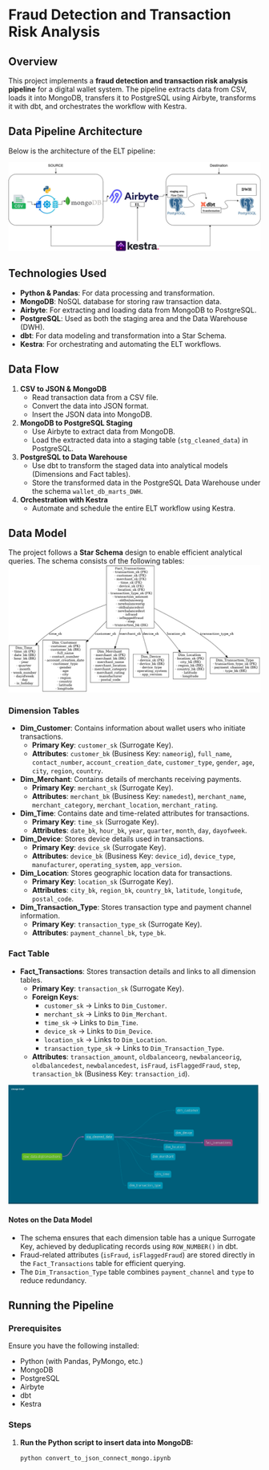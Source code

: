 # Fraud Detection and Transaction Risk Analysis

## Overview
This project implements a **fraud detection and transaction risk analysis pipeline** for a digital wallet system. The pipeline extracts data from CSV, loads it into MongoDB, transfers it to PostgreSQL using Airbyte, transforms it with dbt, and orchestrates the workflow with Kestra.

## Data Pipeline Architecture
Below is the architecture of the ELT pipeline:

![ELT Pipeline](Fraud-Detection-and-Transaction-Risk-Analysis.jpg)

## Technologies Used
- **Python & Pandas**: For data processing and transformation.
- **MongoDB**: NoSQL database for storing raw transaction data.
- **Airbyte**: For extracting and loading data from MongoDB to PostgreSQL.
- **PostgreSQL**: Used as both the staging area and the Data Warehouse (DWH).
- **dbt**: For data modeling and transformation into a Star Schema.
- **Kestra**: For orchestrating and automating the ELT workflows.

## Data Flow
1. **CSV to JSON & MongoDB**
   - Read transaction data from a CSV file.
   - Convert the data into JSON format.
   - Insert the JSON data into MongoDB.
2. **MongoDB to PostgreSQL Staging**
   - Use Airbyte to extract data from MongoDB.
   - Load the extracted data into a staging table (`stg_cleaned_data`) in PostgreSQL.
3. **PostgreSQL to Data Warehouse**
   - Use dbt to transform the staged data into analytical models (Dimensions and Fact tables).
   - Store the transformed data in the PostgreSQL Data Warehouse under the schema `wallet_db_marts_DWH`.
4. **Orchestration with Kestra**
   - Automate and schedule the entire ELT workflow using Kestra.

## Data Model
The project follows a **Star Schema** design to enable efficient analytical queries. The schema consists of the following tables:
![Star Schema](star_schema_pure.png)

### Dimension Tables
- **Dim_Customer**: Contains information about wallet users who initiate transactions.
  - **Primary Key**: `customer_sk` (Surrogate Key).
  - **Attributes**: `customer_bk` (Business Key: `nameorig`), `full_name`, `contact_number`, `account_creation_date`, `customer_type`, `gender`, `age`, `city`, `region`, `country`.
- **Dim_Merchant**: Contains details of merchants receiving payments.
  - **Primary Key**: `merchant_sk` (Surrogate Key).
  - **Attributes**: `merchant_bk` (Business Key: `namedest`), `merchant_name`, `merchant_category`, `merchant_location`, `merchant_rating`.
- **Dim_Time**: Contains date and time-related attributes for transactions.
  - **Primary Key**: `time_sk` (Surrogate Key).
  - **Attributes**: `date_bk`, `hour_bk`, `year`, `quarter`, `month`, `day`, `dayofweek`.
- **Dim_Device**: Stores device details used in transactions.
  - **Primary Key**: `device_sk` (Surrogate Key).
  - **Attributes**: `device_bk` (Business Key: `device_id`), `device_type`, `manufacturer`, `operating_system`, `app_version`.
- **Dim_Location**: Stores geographic location data for transactions.
  - **Primary Key**: `location_sk` (Surrogate Key).
  - **Attributes**: `city_bk`, `region_bk`, `country_bk`, `latitude`, `longitude`, `postal_code`.
- **Dim_Transaction_Type**: Stores transaction type and payment channel information.
  - **Primary Key**: `transaction_type_sk` (Surrogate Key).
  - **Attributes**: `payment_channel_bk`, `type_bk`.

### Fact Table
- **Fact_Transactions**: Stores transaction details and links to all dimension tables.
  - **Primary Key**: `transaction_sk` (Surrogate Key).
  - **Foreign Keys**:
    - `customer_sk` → Links to `Dim_Customer`.
    - `merchant_sk` → Links to `Dim_Merchant`.
    - `time_sk` → Links to `Dim_Time`.
    - `device_sk` → Links to `Dim_Device`.
    - `location_sk` → Links to `Dim_Location`.
    - `transaction_type_sk` → Links to `Dim_Transaction_Type`.
  - **Attributes**: `transaction_amount`, `oldbalanceorg`, `newbalanceorig`, `oldbalancedest`, `newbalancedest`, `isFraud`, `isFlaggedFraud`, `step`, `transaction_bk` (Business Key: `transaction_id`).

![data Lineage](dataLineage.png)

#### Notes on the Data Model
- The schema ensures that each dimension table has a unique Surrogate Key, achieved by deduplicating records using `ROW_NUMBER()` in dbt.
- Fraud-related attributes (`isFraud`, `isFlaggedFraud`) are stored directly in the `Fact_Transactions` table for efficient querying.
- The `Dim_Transaction_Type` table combines `payment_channel` and `type` to reduce redundancy.

## Running the Pipeline
### Prerequisites
Ensure you have the following installed:
- Python (with Pandas, PyMongo, etc.)
- MongoDB
- PostgreSQL
- Airbyte
- dbt
- Kestra

### Steps
1. **Run the Python script to insert data into MongoDB:**
   ```bash
   python convert_to_json_connect_mongo.ipynb
